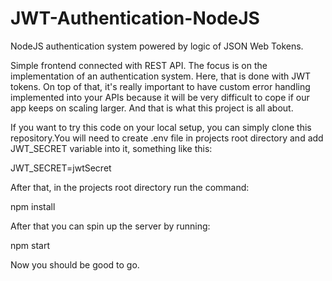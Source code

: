 # JWT-Authentication-NodeJS
NodeJS authentication system powered by logic of JSON Web Tokens.

Simple frontend connected with REST API. The focus is on the implementation of an authentication system. Here, that is done with JWT tokens. On top of that, it's really important to have custom error handling implemented into your APIs because it will be very difficult to cope if our app keeps on scaling larger. And that is what this project is all about.

If you want to try this code on your local setup, you can simply clone this repository.You will need to create .env file in projects root directory and add JWT_SECRET variable into it, something like this:

JWT_SECRET=jwtSecret


After that, in the projects root directory run the command:

npm install

After that you can spin up the server by running:

npm start

Now you should be good to go.
